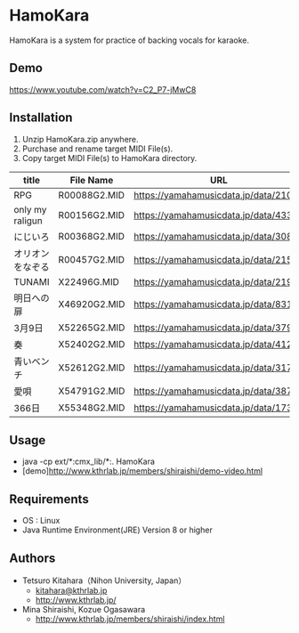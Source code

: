 ﻿# HamoKara
HamoKara is a system for practice of backing vocals for karaoke.

## Demo
https://www.youtube.com/watch?v=C2_P7-jMwC8

## Installation 
1. Unzip HamoKara.zip anywhere.
1. Purchase and rename target MIDI File(s).
1. Copy target MIDI File(s) to HamoKara directory.

| title	| File Name | URL |
| ---- | ---- | ---- |
| RPG | R00088G2.MID | https://yamahamusicdata.jp/data/21090|
| only my raligun | R00156G2.MID | https://yamahamusicdata.jp/data/43321 |
| にじいろ | R00368G2.MID | https://yamahamusicdata.jp/data/30887 |
| オリオンをなぞる | R00457G2.MID | https://yamahamusicdata.jp/data/21563 |
| TUNAMI | X22496G.MID | https://yamahamusicdata.jp/data/21959 |
| 明日への扉 | X46920G2.MID | https://yamahamusicdata.jp/data/8312 |
| 3月9日 | X52265G2.MID | https://yamahamusicdata.jp/data/37994 |
| 奏 | X52402G2.MID | https://yamahamusicdata.jp/data/41258 |
| 青いベンチ | X52612G2.MID | https://yamahamusicdata.jp/data/31738 |
| 愛唄 | X54791G2.MID | https://yamahamusicdata.jp/data/38751 |
| 366日 | X55348G2.MID | https://yamahamusicdata.jp/data/1735 |

## Usage
* java -cp ext/\*:cmx_lib/\*:. HamoKara
* [demo]http://www.kthrlab.jp/members/shiraishi/demo-video.html

## Requirements
* OS : Linux
* Java Runtime Environment(JRE) Version 8 or higher 

## Authors
* Tetsuro Kitahara（Nihon University, Japan）   
	* kitahara@kthrlab.jp   
	* http://www.kthrlab.jp/
* Mina Shiraishi, Kozue Ogasawara   
	* http://www.kthrlab.jp/members/shiraishi/index.html
